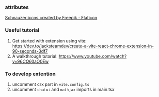### attributes
<a href="https://www.flaticon.com/free-icons/schnauzer" title="schnauzer icons">Schnauzer icons created by Freepik - Flaticon</a>

### Useful tutorial
1. Get started with extension using vite: https://dev.to/jacksteamdev/create-a-vite-react-chrome-extension-in-90-seconds-3df7
2. A walkthrough tutorial: https://www.youtube.com/watch?v=96CQ60aO0Ew

### To develop extention
1. uncomment crx part in `vite.config.ts`
2. uncomment `chatui` and `mathjax` imports in main.tsx